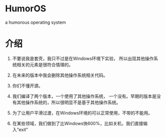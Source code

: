 # HumorOS
a humorous operating system

# 介绍
1. 不要说我是套壳，我只不过是在Windows环境下实验， 所以出现其他操作系统相关的元素是很符合情理的。

2. 在未来的版本中我会删除其他操作系统相关代码。

3. 你们不懂开源。

4. 我们编译了两个版本，一个使用了其他操作系统， 一个没有。早期的版本是没有其他操作系统的，所以很明显不是基于其他操作系统。

5. 为了让用户平滑过渡，在Windows环境的可以正常使用，不带的不能用。

7. 在某些领域，我们做到了比Windows快600%，比如关机，我们直接输入“exit”
